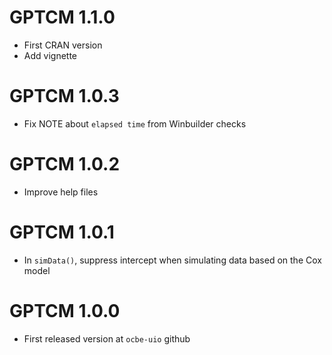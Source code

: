 # GPTCM 1.1.0

* First CRAN version
* Add vignette

# GPTCM 1.0.3

* Fix NOTE about `elapsed time` from Winbuilder checks 

# GPTCM 1.0.2

* Improve help files

# GPTCM 1.0.1

* In `simData()`, suppress intercept when simulating data based on the Cox model

# GPTCM 1.0.0

* First released version at `ocbe-uio` github

